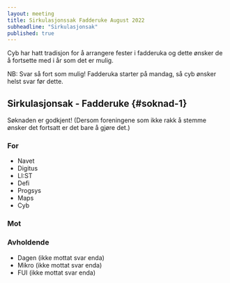 ```yaml
---
layout: meeting
title: Sirkulasjonssak Fadderuke August 2022
subheadline: "Sirkulasjonsak"
published: true
---
```


Cyb har hatt tradisjon for å arrangere fester i fadderuka og dette ønsker de å fortsette med i år som det er mulig.

NB: Svar så fort som mulig! Fadderuka starter på mandag, så cyb ønsker helst svar før dette.

## Sirkulasjonsak - Fadderuke {#soknad-1}

Søknaden er godkjent! (Dersom foreningene som ikke rakk å stemme ønsker det fortsatt er det bare å gjøre det.)

### For

- Navet
- Digitus
- LI:ST
- Defi
- Progsys
- Maps
- Cyb

### Mot

### Avholdende

- Dagen (ikke mottat svar enda)
- Mikro (ikke mottat svar enda)
- FUI (ikke mottat svar enda)
